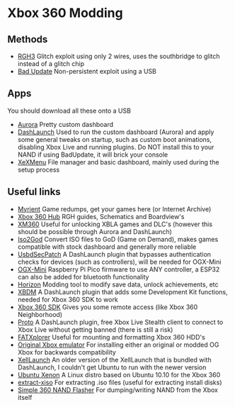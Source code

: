 # Xbox 360 Modding

## Methods
* [RGH3](./RGH3.md) Glitch exploit using only 2 wires, uses the southbridge to glitch instead of a glitch chip
* [Bad Update](./Bad%20Update.md) Non-persistent exploit using a USB

## Apps
You should download all these onto a USB
* [Aurora](http://phoenix.xboxunity.net) Pretty custom dashboard
* [DashLaunch](https://digiex.net/threads/dash-launch-3-21-for-jtag-rgh-xbox-360s-running-freeboot.11024/) Used to run the custom dashboard (Aurora) and apply some general tweaks on startup, such as custom boot animations, disabling Xbox Live and running plugins. Do NOT install this to your NAND if using BadUpdate, it will brick your console
* [XeXMenu](https://digiex.net/threads/xexmenu-1-1-download-xex-menu-iso-live-and-xex-file-manager-for-xbox-360.11096/) File manager and basic dashboard, mainly used during the setup process

## Useful links
* [Myrient](https://myrient.erista.me/files/Redump/Microsoft%20-%20Xbox%20360/) Game redumps, get your games here (or Internet Archive)
* [Xbox 360 Hub](https://xbox360hub.com/guides/) RGH guides, Schematics and Boardview's
* [XM360](https://digiex.net/threads/xm360-2-0d-download-xbox-360-jtag-xbla-dlc-tu-content-organiser.7999/) Useful for unlocking XBLA games and DLC's (however this should be possible through Aurora and DashLaunch)
* [Iso2God](https://github.com/r4dius/Iso2God) Convert ISO files to GoD (Game on Demand), makes games compatible with stock dashboard and generally more reliable
* [UsbdSecPatch](https://github.com/InvoxiPlayGames/UsbdSecPatch) A DashLaunch plugin that bypasses authentication checks for devices (such as controllers), will be needed for OGX-Mini
* [OGX-Mini](https://github.com/wiredopposite/OGX-Mini) Raspberry Pi Pico firmware to use ANY controller, a ESP32 can also be added for bluetooth functionality
* [Horizon](https://www.wemod.com/horizon) Modding tool to modify save data, unlock achievements, etc
* [XBDM](https://digiex.net/threads/xbox-360-jtag-xbdm-download.9243/) A DashLaunch plugin that adds some Development Kit functions, needed for Xbox 360 SDK to work
* [Xbox 360 SDK](https://www.mediafire.com/file/l9786i9endh5w5e/XBOX360_SDK_21256.3.exe/file) Gives you some remote access (like Xbox 360 Neighborhood)
* [Proto](https://xbox360hub.com/xbox-live-stealth/) A DashLaunch plugin, free Xbox Live Stealth client to connect to Xbox Live without getting banned (there is still a risk)
* [FATXplorer](https://fatxplorer.eaton-works.com/download/) Useful for mounting and formatting Xbox 360 HDD's
* [Original Xbox emulator](https://fatxplorer.eaton-works.com/restoring-original-xbox-backwards-compatibility/) For installing either an original or modded OG Xbox for backwards compatibility
* [XellLaunch](https://digiex.net/threads/xell-launch-with-xell-reloaded-hdmi-support-and-a-quickboot-shortcut-download.9158/) An older version of the XellLaunch that is bundled with DashLaunch, I couldn't get Ubuntu to run with the newer version
* [Ubuntu Xenon](https://sourceforge.net/projects/free60/files/liveCDs/) A Linux distro based on Ubuntu 10.10 for the Xbox 360
* [extract-xiso](https://github.com/XboxDev/extract-xiso) For extracting .iso files (useful for extracting install disks)
* [Simple 360 NAND Flasher](https://www.consolemods.org/wiki/File:Simple_360_NAND_Flasher.7z) For dumping/writing NAND from the Xbox itself
